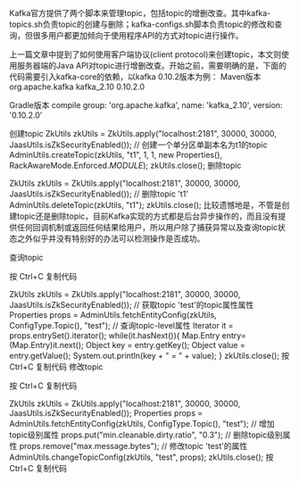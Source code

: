 Kafka官方提供了两个脚本来管理topic，包括topic的增删改查。其中kafka-topics.sh负责topic的创建与删除；kafka-configs.sh脚本负责topic的修改和查询，但很多用户都更加倾向于使用程序API的方式对topic进行操作。
 
上一篇文章中提到了如何使用客户端协议(client protocol)来创建topic，本文则使用服务器端的Java API对topic进行增删改查。开始之前，需要明确的是，下面的代码需要引入kafka-core的依赖，以kafka 0.10.2版本为例：
Maven版本
<dependency>
    <groupId>org.apache.kafka</groupId>
    <artifactId>kafka_2.10</artifactId>
    <version>0.10.2.0</version>
</dependency>
 
Gradle版本
compile group: 'org.apache.kafka', name: 'kafka_2.10', version: '0.10.2.0'
 
创建topic
ZkUtils zkUtils = ZkUtils.apply("localhost:2181", 30000, 30000, JaasUtils.isZkSecurityEnabled());
// 创建一个单分区单副本名为t1的topic
AdminUtils.createTopic(zkUtils, "t1", 1, 1, new Properties(), RackAwareMode.Enforced$.MODULE$);
zkUtils.close();
删除topic

ZkUtils zkUtils = ZkUtils.apply("localhost:2181", 30000, 30000, JaasUtils.isZkSecurityEnabled());
// 删除topic 't1'
AdminUtils.deleteTopic(zkUtils, "t1");
zkUtils.close();
比较遗憾地是，不管是创建topic还是删除topic，目前Kafka实现的方式都是后台异步操作的，而且没有提供任何回调机制或返回任何结果给用户，所以用户除了捕获异常以及查询topic状态之外似乎并没有特别好的办法可以检测操作是否成功。

查询topic

按 Ctrl+C 复制代码

ZkUtils zkUtils = ZkUtils.apply("localhost:2181", 30000, 30000, JaasUtils.isZkSecurityEnabled());
// 获取topic 'test'的topic属性属性
Properties props = AdminUtils.fetchEntityConfig(zkUtils, ConfigType.Topic(), "test");
// 查询topic-level属性
Iterator it = props.entrySet().iterator();
while(it.hasNext()){
    Map.Entry entry=(Map.Entry)it.next();
    Object key = entry.getKey();
    Object value = entry.getValue();
    System.out.println(key + " = " + value);
}
zkUtils.close();
按 Ctrl+C 复制代码
修改topic

按 Ctrl+C 复制代码

ZkUtils zkUtils = ZkUtils.apply("localhost:2181", 30000, 30000, JaasUtils.isZkSecurityEnabled());
Properties props = AdminUtils.fetchEntityConfig(zkUtils, ConfigType.Topic(), "test");
// 增加topic级别属性
props.put("min.cleanable.dirty.ratio", "0.3");
// 删除topic级别属性
props.remove("max.message.bytes");
// 修改topic 'test'的属性
AdminUtils.changeTopicConfig(zkUtils, "test", props);
zkUtils.close();
按 Ctrl+C 复制代码